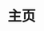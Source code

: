 ---
home: true
layout: BlogHome
icon: /assets/svg/home.svg
title: 主页
heroImage: 
heroText: Neverland
heroFullScreen: true
tagline: 
projects:
  - icon: /assets/svg/film.svg
    name: 家庭影音
    desc: 4K电影、无损音乐
    link: https://nas.ilyl.life:8091/

  - icon: /assets/svg/docker.svg
    name: Docker
    desc: 私有仓库
    link: https://docker.ilyl.life:8094
  
  - icon: /assets/svg/bitwarden.svg
    name: 密码管理
    desc: 搭建中...
    link: #

  - icon: /assets/svg/toolbox.svg
    name: 在线工具
    desc: 搭建中...
    link: #

copyright: Copyright ©️ 2021-现在 ilyl.life 版权所有 支持IPv6
---
